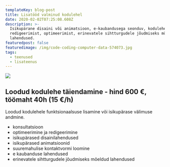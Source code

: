 ```yaml
---
templateKey: blog-post
title: Lisatööd valminud kodulehel
date: 2020-02-02T07:25:08.608Z
description: >-
  Isikupärane disaini või animatsioon, e-kaubandusega seonduv, kodulehe
  redigeerimist, optimeerimist, erinevatele sihtturgudele jõudmiseks mõeldud
  lahendused. 
featuredpost: false
featuredimage: /img/code-coding-computer-data-574073.jpg
tags:
  - teenused
  - lisateenus
---
```

![](/img/lisatööd-valminud-kodulehel.jpg)

## Loodud kodulehe täiendamine - hind 600 €, töömaht 40h (15 €/h)

Loodud kodulehele funktsionaalsuse lisamine või isikupärase välimuse andmine.

* konsultatsioon
* optimeerimine ja redigeerimine
* isikupärased disainilahendused
* isikupärased animatsioonid
* suuremahulise kontaktvormi loomine
* e kaubanduse lahendused
* erinevatele sihtturgudele jõudmiseks mõeldud lahendused
